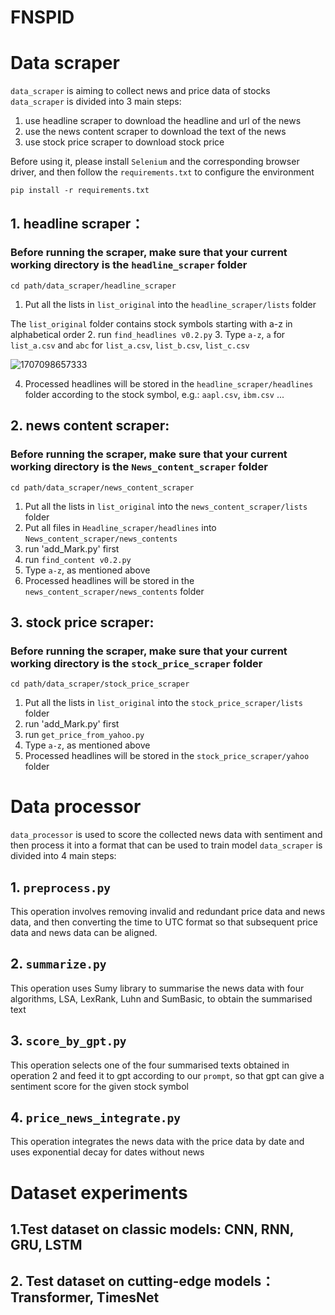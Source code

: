 # FNSPID
# Data scraper
`data_scraper` is aiming to collect news and price data of stocks
`data_scraper` is divided into 3 main steps:
1. use headline scraper to download the headline and url of the news
2. use the news content scraper to download the text of the news
3. use stock price scraper to download stock price

Before using it, please install `Selenium` and the corresponding browser driver, and then follow the `requirements.txt` to configure the environment

`pip install -r requirements.txt`

## 1. headline scraper：
### Before running the scraper, make sure that your current working directory is the `headline_scraper` folder

`cd path/data_scraper/headline_scraper`

 1. Put all the lists in `list_original` into the `headline_scraper/lists` folder

The `list_original` folder contains stock symbols starting with a-z in alphabetical order
 2. run `find_headlines v0.2.py`
 3. Type `a-z`, `a` for `list_a.csv` and `abc` for `list_a.csv`, `list_b.csv`, `list_c.csv`




![1707098657333](https://github.com/Zdong104/FNSPID/assets/91862936/9db14d61-9d44-4bcf-89d9-282de88238fd)

 4. Processed headlines will be stored in the `headline_scraper/headlines` folder according to the stock symbol, e.g.: `aapl.csv`, `ibm.csv` ...

## 2. news content scraper:
### Before running the scraper, make sure that your current working directory is the `News_content_scraper` folder

`cd path/data_scraper/news_content_scraper`
1. Put all the lists in `list_original` into the `news_content_scraper/lists` folder
2. Put all files in `Headline_scraper/headlines` into `News_content_scraper/news_contents`
3. run 'add_Mark.py' first
4. run `find_content v0.2.py`
5. Type `a-z`, as mentioned above
6. Processed headlines will be stored in the `news_content_scraper/news_contents` folder

## 3. stock price scraper:
### Before running the scraper, make sure that your current working directory is the `stock_price_scraper` folder

`cd path/data_scraper/stock_price_scraper`
1. Put all the lists in `list_original` into the `stock_price_scraper/lists` folder
2. run 'add_Mark.py' first
4. run `get_price_from_yahoo.py`
5. Type `a-z`, as mentioned above
6. Processed headlines will be stored in the `stock_price_scraper/yahoo` folder

# Data processor
`data_processor` is used to score the collected news data with sentiment and then process it into a format that can be used to train model
`data_scraper` is divided into 4 main steps:
## 1. `preprocess.py`
This operation involves removing invalid and redundant price data and news data, and then converting the time to UTC format so that subsequent price data and news data can be aligned.
## 2. `summarize.py`
This operation uses Sumy library to summarise the news data with four algorithms, LSA, LexRank, Luhn and SumBasic, to obtain the summarised text
## 3. `score_by_gpt.py`
This operation selects one of the four summarised texts obtained in operation 2 and feed it to gpt according to our `prompt`, so that gpt can give a sentiment score for the given stock symbol
## 4. `price_news_integrate.py`
This operation integrates the news data with the price data by date and uses exponential decay for dates without news

# Dataset experiments
## 1.Test dataset on classic models: CNN, RNN, GRU, LSTM

## 2. Test dataset on cutting-edge models：Transformer, TimesNet
